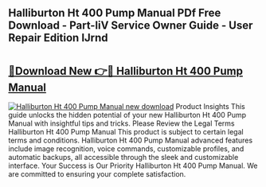## Halliburton Ht 400 Pump Manual PDf Free Download - Part-liV Service Owner Guide - User Repair Edition IJrnd

# <h2><a href="http://bc2822.oget.top/?id=Halliburton+Ht+400+Pump+Manual">🔗Download New 👉🔴 Halliburton Ht 400 Pump Manual</a></h2>

[![Halliburton Ht 400 Pump Manual new download](https://i.imgur.com/5g1atiW.png)](http://bc2822.oget.top/?id=Halliburton+Ht+400+Pump+Manual)
Product Insights This guide unlocks the hidden potential of your new Halliburton Ht 400 Pump Manual with insightful tips and tricks. Please Review the Legal Terms Halliburton Ht 400 Pump Manual This product is subject to certain legal terms and conditions. Halliburton Ht 400 Pump Manual advanced features include image recognition, voice commands, customizable profiles, and automatic backups, all accessible through the sleek and customizable interface. Your Success is Our Priority Halliburton Ht 400 Pump Manual. We are committed to ensuring your complete satisfaction.
